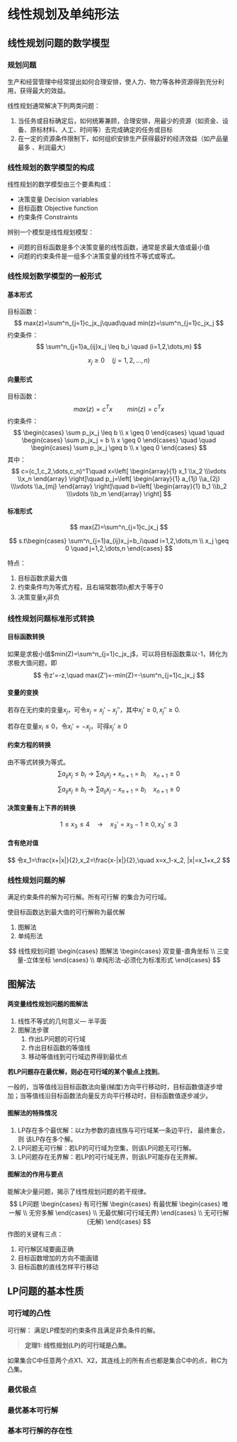 # 线性规划及单纯形法

## 线性规划问题的数学模型

### 规划问题

生产和经营管理中经常提出如何合理安排，使人力、物力等各种资源得到充分利用，获得最大的效益。

线性规划通常解决下列两类问题：

1. 当任务或目标确定后，如何统筹兼顾，合理安排，用最少的资源（如资金、设备、原标材料、人工、时间等）去完成确定的任务或目标
2. 在一定的资源条件限制下，如何组织安排生产获得最好的经济效益（如产品量最多 、利润最大）

### 线性规划的数学模型的构成

线性规划的数学模型由三个要素构成：

- 决策变量 Decision variables
- 目标函数 Objective function
- 约束条件 Constraints

辨别一个模型是线性规划模型：

- 问题的目标函数是多个决策变量的线性函数，通常是求最大值或最小值
- 问题的约束条件是一组多个决策变量的线性不等式或等式。 

### 线性规划数学模型的一般形式

#### 基本形式

目标函数：
$$
max(z)=\sum^n_{j=1}c_jx_j\quad\quad min(z)=\sum^n_{j=1}c_jx_j
$$
约束条件：
$$
\sum^n_{j=1}a_{ij}x_j \leq b_i \quad (i=1,2,\dots,m)
$$

$$
x_j \geq 0 \quad (j=1,2,\dots,n)
$$

#### 向量形式

目标函数：
$$
max(z)=c^Tx\quad\quad min(z)=c^Tx
$$
约束条件：
$$
\begin{cases} \sum p_jx_j \leq b \\ x \geq 0 \end{cases}
\quad \quad
\begin{cases} \sum p_jx_j = b \\ x \geq 0 \end{cases}
\quad \quad
\begin{cases} \sum p_jx_j \geq b \\ x \geq 0 \end{cases}
$$
其中：
$$
c=(c_1,c_2,\dots,c_n)^T\quad 
x=\left[ \begin{array}{1} x_1 \\x_2 \\\vdots \\x_n \end{array} \right]\quad
p_j=\left[ \begin{array}{1} a_{1j} \\a_{2j} \\\vdots \\a_{mj} \end{array} \right]\quad
b=\left[ \begin{array}{1} b_1 \\b_2 \\\vdots \\b_m \end{array} \right]
$$

#### 标准形式

$$
max(Z)=\sum^n_{j=1}c_jx_j
$$

$$
s.t\begin{cases} \sum^n_{j=1}a_{ij}x_j=b_i\quad i=1,2,\dots,m \\ x_j \geq 0 \quad j=1,2,\dots,n \end{cases}
$$

特点：

1. 目标函数求最大值
2. 约束条件均为等式方程，且右端常数项$b_i$都大于等于0
3. 决策变量$x_j$非负

### 线性规划问题标准形式转换

#### 目标函数转换

如果是求极小值$min(Z)=\sum^n_{j=1}c_jx_j$，可以将目标函数乘以-1，转化为求极大值问题，即
$$
令z'=-z,\quad max(Z')=-min(Z)=-\sum^n_{j=1}c_jx_j
$$

#### 变量的变换

若存在无约束的变量$x_j$，可令$x_j=x_j'-x_j''$，其中$x_j'\geq0,x_j''\geq0$.

若存在变量$x_i\leq0$，令$x_i'=-x_j$，可得$x_j'\geq0$

#### 约束方程的转换

由不等式转换为等式。
$$
\sum a_{ij}x_j \leq b_i \rightarrow \sum a_{ij}x_j+x_{n+1}=b_i\quad x_{n+1} \geq 0
$$

$$
\sum a_{ij}x_j \geq b_i \rightarrow \sum a_{ij}x_j-x_{n+1}=b_i\quad x_{n+1} \geq 0
$$

#### 决策变量有上下界的转换

$$
1 \leq x_3 \leq 4 \quad \rightarrow \quad x_3'=x_3-1\geq0,x_3'\leq3
$$

#### 含有绝对值

$$
令x_1=\frac{x+|x|}{2},x_2=\frac{x-|x|}{2},\quad x=x_1-x_2, |x|=x_1+x_2
$$

###  线性规划问题的解

满足约束条件的解为可行解。所有可行解 的集合为可行域。

使目标函数达到最大值的可行解称为最优解

1. 图解法
2. 单纯形法

$$
线性规划问题 \begin{cases} 图解法 \begin{cases} 双变量-直角坐标 \\ 三变量-立体坐标 \end{cases} \\ 单纯形法-必须化为标准形式 \end{cases}
$$

## 图解法

#### 两变量线性规划问题的图解法

1. 线性不等式的几何意义— 半平面
2. 图解法步骤
   1. 作出LP问题的可行域
   2. 作出目标函数的等值线
   3. 移动等值线到可行域边界得到最优点

**若LP问题存在最优解，则必在可行域的某个极点上找到**。

​		一般的，当等值线沿目标函数法向量(梯度)方向平行移动时，目标函数值逐步增加；当等值线沿目标函数法向量反方向平行移动时，目标函数值逐步减少。

#### 图解法的特殊情况

1. LP存在多个最优解：以z为参数的直线族与可行域某一条边平行， 最终重合，则 该LP存在多个解。
2. LP问题无可行解：若LP的可行域为空集，则该LP问题无可行解。
3. LP问题存在无界解：若LP的可行域无界，则该LP可能存在无界解。

#### 图解法的作用与要点

能解决少量问题，揭示了线性规划问题的若干规律。
$$
LP问题 \begin{cases} 有可行解 \begin{cases} 有最优解 \begin{cases} 唯一解 \\ 无穷多解 \end{cases} \\ 无最优解(可行域无界) \end{cases} \\ 无可行解(无解) \end{cases}
$$
作图的关键有三点：

1. 可行解区域要画正确
2. 目标函数增加的方向不能画错
3. 目标函数的直线怎样平行移动

## LP问题的基本性质

### 可行域的凸性

可行解： 满足LP模型的约束条件且满足非负条件的解。

> **定理1: 线性规划(LP)的可行域是凸集。**

如果集合C中任意两个点X1、X2，其连线上的所有点也都是集合C中的点，称C为凸集。

### 最优极点



### 最优基本可行解



### 基本可行解的存在性

